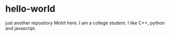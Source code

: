# hello-world
just another repository
Mohit here. I am a college student. I like C++, python and javascript.
